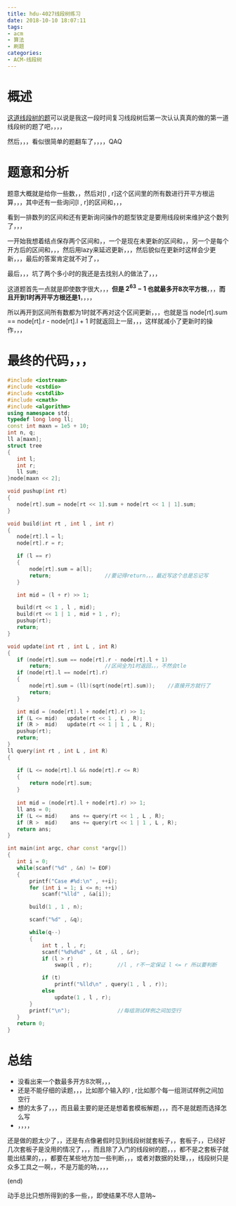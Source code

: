 ```yaml
---
title: hdu-4027线段树练习
date: 2018-10-10 18:07:11
tags:
- acm
- 算法
- 刷题
categories:
- ACM-线段树
---
```

 
 # 概述
 [这道线段树的题](http://acm.hdu.edu.cn/showproblem.php?pid=4027)可以说是我这一段时间复习线段树后第一次认认真真的做的第一道线段树的题了吧，，，，

 然后，，，看似很简单的题翻车了，，，，QAQ

 <!-- more -->

 # 题意和分析

 题意大概就是给你一些数，，然后对[l , r]这个区间里的所有数进行开平方根运算，，，其中还有一些询问[l , r]的区间和，，，

 看到一排数列的区间和还有更新询问操作的题型铁定是要用线段树来维护这个数列了，，，

 一开始我想着结点保存两个区间和，，一个是现在未更新的区间和，，另一个是每个开方后的区间和，，，然后用lazy来延迟更新，，，然后貌似在更新时这样会少更新，，，最后的答案肯定就不对了，，

 最后，，，坑了两个多小时的我还是去找别人的做法了，，，

 这道题首先一点就是即使数字很大，，，**但是 $2^{63} - 1$ 也就最多开8次平方根**，，，**而且开到1时再开平方根还是1**，，，，

 所以再开到区间所有数都为1时就不再对这个区间更新，，，也就是当 node[rt].sum == node[rt].r - node[rt].l + 1 时就返回上一层，，，这样就减小了更新时的操作，，，

 # 最终的代码，，，

 ```cpp
#include <iostream>
#include <cstdio>
#include <cstdlib>
#include <cmath>
#include <algorithm>
using namespace std;
typedef long long ll;
const int maxn = 1e5 + 10;
int n, q;
ll a[maxn];
struct tree
{
    int l;
    int r;
    ll sum;
}node[maxn << 2];

void pushup(int rt)
{
    node[rt].sum = node[rt << 1].sum + node[rt << 1 | 1].sum;
}

void build(int rt , int l , int r)
{
    node[rt].l = l;
    node[rt].r = r;

    if (l == r)
    {
        node[rt].sum = a[l];
        return;                 //要记得return，，，最近写这个总是忘记写
    }

    int mid = (l + r) >> 1;

    build(rt << 1 , l , mid);
    build(rt << 1 | 1 , mid + 1 , r);
    pushup(rt);
    return;
}

void update(int rt , int L , int R)
{
    if (node[rt].sum == node[rt].r - node[rt].l + 1)
        return;                 //区间全为1时返回，，，不然会tle
    if (node[rt].l == node[rt].r)
    {
        node[rt].sum = (ll)(sqrt(node[rt].sum));    //直接开方就行了
        return;
    }

    int mid = (node[rt].l + node[rt].r) >> 1;
    if (L <= mid)   update(rt << 1 , L , R);
    if (R >  mid)   update(rt << 1 | 1 , L , R);
    pushup(rt);
    return;
}
ll query(int rt , int L , int R)
{

    if (L <= node[rt].l && node[rt].r <= R)
    {
        return node[rt].sum;
    }
    
    int mid = (node[rt].l + node[rt].r) >> 1;
    ll ans = 0;
    if (L <= mid)    ans += query(rt << 1 , L , R);
    if (R >  mid)    ans += query(rt << 1 | 1 , L , R);
    return ans;
}

int main(int argc, char const *argv[])
{
    int i = 0;
    while(scanf("%d" , &n) != EOF)
    {
        printf("Case #%d:\n" , ++i);
        for (int i = 1; i <= n; ++i)
            scanf("%lld" , &a[i]);

        build(1 , 1 , n);

        scanf("%d" , &q);

        while(q--)
        {
            int t , l , r;
            scanf("%d%d%d" , &t , &l , &r);
            if (l > r)
                swap(l , r);        //l , r不一定保证 l <= r 所以要判断

            if (t)
                printf("%lld\n" , query(1 , l , r));
            else
                update(1 , l , r);
        }
        printf("\n");               //每组测试样例之间加空行
    }
    return 0;
}
 ```

 # 总结

+ 没看出来一个数最多开方8次啊，，，
+ 还是不能仔细的读题，，，比如那个输入的l , r比如那个每一组测试样例之间加空行
+ 想的太多了，，，而且最主要的是还是想着套模板解题，，，而不是就题而选择怎么写
+ ，，，，

还是做的题太少了，，还是有点像暑假时见到线段树就套板子，，套板子，，已经好几次套板子是没用的情况了，，，而且除了入门的线段树的题，，，都不是之套板子就能出结果的，，，都要在某些地方加一些判断，，，或者对数据的处理，，，线段树只是众多工具之一啊，，不是万能的呐，，，，

(end)

动手总比只想所得到的多一些，，即使结果不尽人意呐~
